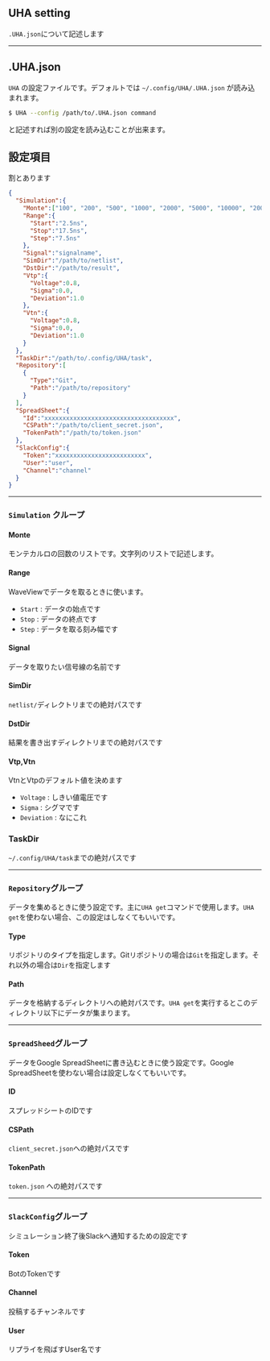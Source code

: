 ## UHA setting

`.UHA.json`について記述します



---



## .UHA.json

`UHA` の設定ファイルです。デフォルトでは `~/.config/UHA/.UHA.json` が読み込まれます。



```sh
$ UHA --config /path/to/.UHA.json command
```



と記述すれば別の設定を読み込むことが出来ます。



## 設定項目

割とあります



```json
{
  "Simulation":{
    "Monte":["100", "200", "500", "1000", "2000", "5000", "10000", "20000", "50000"],
    "Range":{
      "Start":"2.5ns",
      "Stop":"17.5ns",
      "Step":"7.5ns"
    },
    "Signal":"signalname",
    "SimDir":"/path/to/netlist",
    "DstDir":"/path/to/result",
    "Vtp":{
      "Voltage":0.8,
      "Sigma":0.0,
      "Deviation":1.0
    },
    "Vtn":{
      "Voltage":0.8,
      "Sigma":0.0,
      "Deviation":1.0
    }
  },
  "TaskDir":"/path/to/.config/UHA/task",
  "Repository":[
    {
      "Type":"Git",
      "Path":"/path/to/repository"
    }
  ],
  "SpreadSheet":{
    "Id":"xxxxxxxxxxxxxxxxxxxxxxxxxxxxxxxxxxxx",
    "CSPath":"/path/to/client_secret.json",
    "TokenPath":"/path/to/token.json"
  },
  "SlackConfig":{
    "Token":"xxxxxxxxxxxxxxxxxxxxxxxxx",
    "User":"user",
    "Channel":"channel"
  }
}
```

---

### `Simulation` クループ

#### Monte

モンテカルロの回数のリストです。文字列のリストで記述します。



#### Range

WaveViewでデータを取るときに使います。

- `Start` : データの始点です
- `Stop` : データの終点です
- `Step` : データを取る刻み幅です



#### Signal

データを取りたい信号線の名前です



#### SimDir

`netlist/`ディレクトリまでの絶対パスです



#### DstDir

結果を書き出すディレクトリまでの絶対パスです



#### Vtp,Vtn

VtnとVtpのデフォルト値を決めます

- `Voltage` : しきい値電圧です
- `Sigma` : シグマです
- `Deviation` : なにこれ



### TaskDir

`~/.config/UHA/task`までの絶対パスです

---

### `Repository`グループ

データを集めるときに使う設定です。主に`UHA get`コマンドで使用します。`UHA get`を使わない場合、この設定はしなくてもいいです。

#### Type

リポジトリのタイプを指定します。Gitリポジトリの場合は`Git`を指定します。それ以外の場合は`Dir`を指定します



#### Path

データを格納するディレクトリへの絶対パスです。`UHA get`を実行するとこのディレクトリ以下にデータが集まります。



---

### `SpreadSheed`グループ

データをGoogle SpreadSheetに書き込むときに使う設定です。Google SpreadSheetを使わない場合は設定しなくてもいいです。

#### ID

スプレッドシートのIDです



#### CSPath

`client_secret.json`への絶対パスです



#### TokenPath

`token.json` への絶対パスです


---

### `SlackConfig`グループ
シミュレーション終了後Slackへ通知するための設定です

#### Token

BotのTokenです

#### Channel

投稿するチャンネルです

#### User

リプライを飛ばすUser名です


